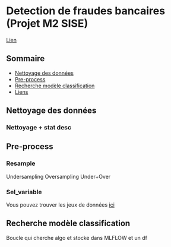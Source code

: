 # Detection de fraudes bancaires (Projet M2 SISE)


[Lien](http://gitlab.org) 


## Sommaire

 - [Nettoyage des données](#Nettoyage-des-données)
 - [Pre-process](#Pre-process)
 - [Recherche modèle classification](#Recherche-modèle-classification)
 - [Liens](#liens)


## Nettoyage des données

### Nettoyage + stat desc 

## Pre-process

### Resample
Undersampling
Oversampling
Under+Over

### Sel_variable

Vous pouvez trouver les jeux de données [ici](http://gitlab.org) 


## Recherche modèle classification

Boucle qui cherche algo et stocke dans MLFLOW et un df

## 

